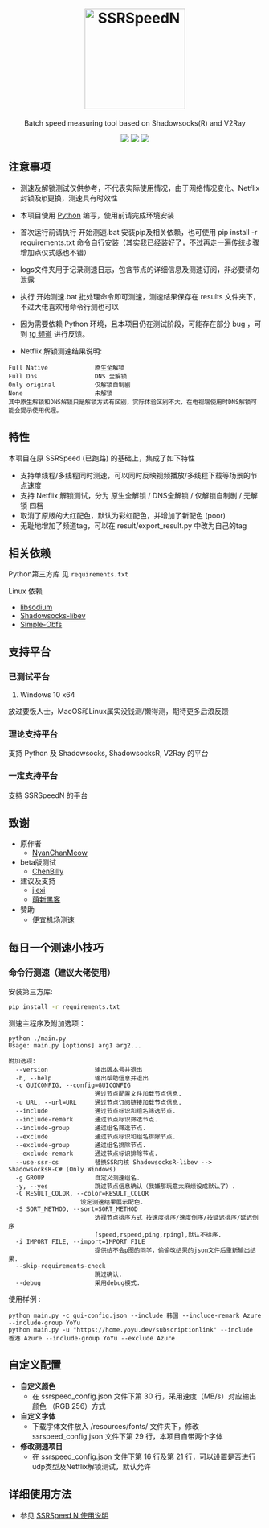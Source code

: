 <h1 align="center">
    <img src="https://i.jpg.dog/file/jpg-dog/384700feddc6e66db4a0638166b937ac.png" alt="SSRSpeedN" width="200">
</h1>
<p align="center">
Batch speed measuring tool based on Shadowsocks(R) and V2Ray
</p>
<p align="center">
  <a href="https://github.com/PauperZ/SSRSpeedN/tags"><img src="https://img.shields.io/github/tag/PauperZ/SSRSpeedN.svg"></a>
  <a href="https://github.com/PauperZ/SSRSpeedN/releases"><img src="https://img.shields.io/github/release/PauperZ/SSRSpeedN.svg"></a>
  <a href="https://github.com/PauperZ/SSRSpeedN/blob/master/LICENSE"><img src="https://img.shields.io/github/license/PauperZ/SSRSpeedN.svg"></a>
</p>

## 注意事项

- 测速及解锁测试仅供参考，不代表实际使用情况，由于网络情况变化、Netflix封锁及ip更换，测速具有时效性

- 本项目使用 [Python](https://www.python.org/) 编写，使用前请完成环境安装
- 首次运行前请执行 开始测速.bat 安装pip及相关依赖，也可使用 pip install -r requirements.txt 命令自行安装（其实我已经装好了，不过再走一遍传统步骤增加点仪式感也不错）
- logs文件夹用于记录测速日志，包含节点的详细信息及测速订阅，非必要请勿泄露
- 执行 开始测速.bat 批处理命令即可测速，测速结果保存在 results 文件夹下，不过大佬喜欢用命令行测也可以
- 因为需要依赖 Python 环境，且本项目仍在测试阶段，可能存在部分 bug ，可到 [tg 频道](https://t.me/SSRSpeedN) 进行反馈。
- Netflix 解锁测速结果说明:
~~~~text
Full Native             原生全解锁 
Full Dns                DNS 全解锁
Only original           仅解锁自制剧
None                    未解锁
其中原生解锁和DNS解锁只是解锁方式有区别，实际体验区别不大，在电视端使用时DNS解锁可能会提示使用代理。
~~~~

## 特性

本项目在原 SSRSpeed (已跑路) 的基础上，集成了如下特性

- 支持单线程/多线程同时测速，可以同时反映视频播放/多线程下载等场景的节点速度
- 支持 Netflix 解锁测试，分为 原生全解锁 / DNS全解锁 / 仅解锁自制剧 / 无解锁 四档
- 取消了原版的大红配色，默认为彩虹配色，并增加了新配色 (poor)
- 无耻地增加了频道tag，可以在 result/export_result.py 中改为自己的tag

## 相关依赖

Python第三方库
见 `requirements.txt`

Linux 依赖

- [libsodium](https://github.com/jedisct1/libsodium)
- [Shadowsocks-libev](https://github.com/shadowsocks/shadowsocks-libev)
- [Simple-Obfs](https://github.com/shadowsocks/simple-obfs)

## 支持平台

### 已测试平台

1. Windows 10 x64

放过要饭人士，MacOS和Linux属实没钱测/懒得测，期待更多后浪反馈

### 理论支持平台

支持 Python 及 Shadowsocks, ShadowsocksR, V2Ray 的平台

### 一定支持平台

支持 SSRSpeedN 的平台

## 致谢

- 原作者
  - [NyanChanMeow](https://github.com/NyanChanMeow)
- beta版测试
  - [ChenBilly](https://t.me/ChenBilly)
- 建议及支持
  - [jiexi](https://t.me/jiexi001)
  - [萌新黑客](https://t.me/yxkumad)
- 赞助
  - [便宜机场测速](https://t.me/cheap_proxy)

## 每日一个测速小技巧

### 命令行测速（建议大佬使用）

安装第三方库:

~~~~bash
pip install -r requirements.txt
~~~~

测速主程序及附加选项：

~~~~text
python ./main.py
Usage: main.py [options] arg1 arg2...

附加选项:
  --version             输出版本号并退出
  -h, --help            输出帮助信息并退出
  -c GUICONFIG, --config=GUICONFIG
                        通过节点配置文件加载节点信息.
  -u URL, --url=URL     通过节点订阅链接加载节点信息.
  --include             通过节点标识和组名筛选节点.
  --include-remark      通过节点标识筛选节点.
  --include-group       通过组名筛选节点.
  --exclude             通过节点标识和组名排除节点.
  --exclude-group       通过组名排除节点.
  --exclude-remark      通过节点标识排除节点.
  --use-ssr-cs          替换SSR内核 ShadowsocksR-libev --> ShadowsocksR-C# (Only Windows)
  -g GROUP              自定义测速组名.
  -y, --yes             跳过节点信息确认（我嫌那玩意太麻烦设成默认了）.
  -C RESULT_COLOR, --color=RESULT_COLOR
                    设定测速结果展示配色.
  -S SORT_METHOD, --sort=SORT_METHOD
                        选择节点排序方式 按速度排序/速度倒序/按延迟排序/延迟倒序
                        [speed,rspeed,ping,rping],默认不排序.
  -i IMPORT_FILE, --import=IMPORT_FILE
                        提供给不会p图的同学，偷偷改结果的json文件后重新输出结果.
  --skip-requirements-check
                        跳过确认.
  --debug               采用debug模式.
~~~~

使用样例 :

~~~~text
python main.py -c gui-config.json --include 韩国 --include-remark Azure --include-group YoYu
python main.py -u "https://home.yoyu.dev/subscriptionlink" --include 香港 Azure --include-group YoYu --exclude Azure
~~~~

## 自定义配置

- **自定义颜色**
  - 在 ssrspeed_config.json 文件下第 30 行，采用速度（MB/s）对应输出颜色 （RGB 256）方式
- **自定义字体**
  - 下载字体文件放入 /resources/fonts/ 文件夹下，修改 ssrspeed_config.json 文件下第 29 行，本项目自带两个字体
- **修改测速项目**
  - 在 ssrspeed_config.json 文件下第 16 行及第 21 行，可以设置是否进行udp类型及Netflix解锁测试，默认允许


## 详细使用方法

- 参见 [SSRSpeed N 使用说明](https://gta5cloud.rip/index.php/2021/08/25/ssrspeedn-%e4%bd%bf%e7%94%a8%e8%af%b4%e6%98%8e/)
